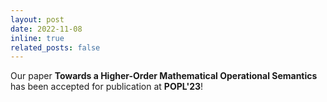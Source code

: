 ```yaml
---
layout: post
date: 2022-11-08
inline: true
related_posts: false
---
```


Our paper **Towards a Higher-Order Mathematical Operational Semantics** has been accepted for publication at **POPL'23**!
